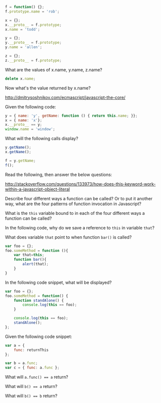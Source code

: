 ```javascript
f = function() {};
f.prototype.name = 'rob';

x = {};
x.__proto__ = f.prototype;
x.name = 'todd';

y = {};
y.__proto__ = f.prototype;
y.name = 'allen';

z = {};
z.__proto__ = f.prototype;
```

What are the values of x.name, y.name, z.name?

```javascript
delete x.name;
```
Now what's the value returned by x.name?

http://dmitrysoshnikov.com/ecmascript/javascript-the-core/

Given the following code:

```javascript
y = { name: 'y', getName: function () { return this.name; }};
x = { name: 'x'};
x.__proto__ == y;
window.name = 'window';
```

What will the following calls display?
```javascript
y.getName();
x.getName();

f = y.getName;
f();
```

Read the following, then answer the below questions:

http://stackoverflow.com/questions/133973/how-does-this-keyword-work-within-a-javascript-object-literal

Describe four different ways a function can be called? Or to put it another way, what are the
four patterns of function invocation in Javascript?

What is the `this` variable bound to in each of the four different ways a function can be called?

In the following code, why do we save a reference to `this` in variable `that`?

What does variable `that` point to when function `bar()` is called?

```javascript
var foo = {};
foo.someMethod = function (){
    var that=this;
    function bar(){
        alert(that);
    }
}
```

In the following code snippet, what will be displayed? 

```javascript
var foo = {};
foo.someMethod = function() {
    function standAlone() {
        console.log(this == foo);
    }

    console.log(this == foo);
    standAlone();
};
```

Given the following code snippet:

```javascript
var a = {
    func: returnThis
};

var b =	a.func;
var c = { func: a.func };
```

What will `a.func() == a` return?

What will `b() == a` return?

What will `b() == b` return?